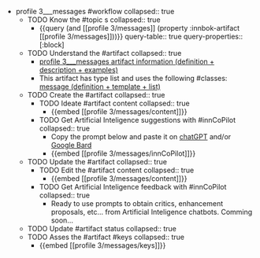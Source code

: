 
- profile 3___messages #workflow
   collapsed:: true
  - TODO Know the #topic s
    collapsed:: true
    - {{query (and [[profile 3/messages]] (property :innbok-artifact [[profile 3/messages]]))}}
      query-table:: true
      query-properties:: [:block]
  - TODO Understand the #artifact
    collapsed:: true
    - [profile 3___messages artifact information (definition + description + examples)](https://go.innbok.com/#/page/innBoK%2Fprofile-%28id%29%2Fmessages%2Finfo)
    - This artifact has type list and uses the following #classes: [message (definition + template + list)](https://go.innbok.com/#/page/innBoK%2Fclass%2Fmessage)
  - TODO Create the #artifact
     collapsed:: true
    - TODO Ideate #artifact content
      collapsed:: true
      - {{embed [[profile 3/messages/content]]}}
    - TODO Get Artificial Inteligence suggestions with #innCoPilot
      collapsed:: true
      - Copy the prompt below and paste it on [chatGPT](https://chat.openai.com) and/or [Google Bard](https://bard.google.com/chat)
      - {{embed [[profile 3/messages/innCoPilot]]}}
  - TODO Update the #artifact
    collapsed:: true
    - TODO Edit the #artifact content
     collapsed:: true
      - {{embed [[profile 3/messages/content]]}}
    - TODO Get Artificial Inteligence feedback with #innCoPilot
      collapsed:: true
      - Ready to use prompts to obtain critics, enhancement proposals, etc... from Artificial Inteligence chatbots. Comming soon...
  - TODO Update #artifact status
    collapsed:: true
  - TODO Asses the #artifact #keys
    collapsed:: true
    - {{embed [[profile 3/messages/keys]]}}



